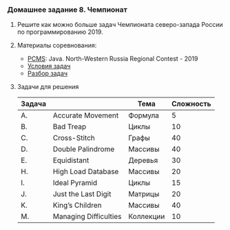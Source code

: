 ### Домашнее задание 8\. Чемпионат

1.  Решите как можно больше задач Чемпионата северо-запада России по программированию 2019.
2.  Материалы соревнования:
    * [PCMS](https://pcms.itmo.ru/): Java. North-Western Russia Regional Contest - 2019
    * [Условия задач](https://nerc.itmo.ru/archive/2019/northern/nwrrc-2019-statements.pdf)
    * [Разбор задач](https://nerc.itmo.ru/archive/2019/northern/nwrrc-2019-tutorials.pdf)
3.  Задачи для решения

    | Задача |     | Тема | Сложность |
    | --- | --- | --- | --- |
    | A.  | Accurate Movement | Формула | 5   |
    | B.  | Bad Treap | Циклы | 10  |
    | C.  | Cross-Stitch | Графы | 40  |
    | D.  | Double Palindrome | Массивы | 40  |
    | E.  | Equidistant | Деревья | 30  |
    | H.  | High Load Database | Массивы | 20  |
    | I.  | Ideal Pyramid | Циклы | 15  |
    | J.  | Just the Last Digit | Матрицы | 20  |
    | K.  | King’s Children | Массивы | 40  |
    | M.  | Managing Difficulties | Коллекции | 10  |
